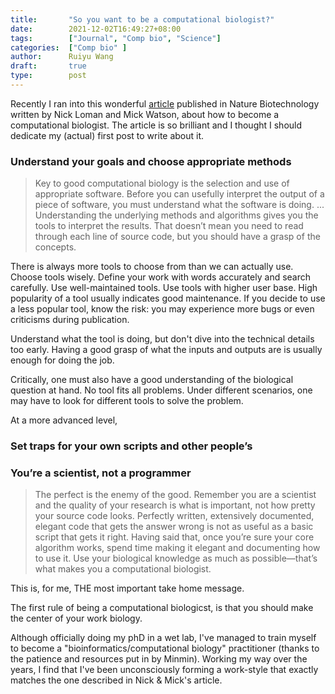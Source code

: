 ```yaml
---
title:       "So you want to be a computational biologist?"
date:        2021-12-02T16:49:27+08:00
tags:        ["Journal", "Comp bio", "Science"]
categories:  ["Comp bio" ]
author:      Ruiyu Wang
draft:       true
type:        post
---
```


Recently I ran into this wonderful [article](https://doi.org/10.1038/nbt.2740) published in Nature Biotechnology written by Nick Loman and Mick Watson, about how to become a computational biologist. The article is so brilliant and I thought I should dedicate my (actual) first post to write about it.

### Understand your goals and choose appropriate methods

> Key to good computational biology is the selection and use of appropriate software. Before you can usefully interpret the output of a piece of software, you must understand what the software is doing. ... Understanding the underlying methods and algorithms gives you the tools to interpret the results. That doesn’t mean you need to read through each line of source code, but you should have a grasp of the concepts.

There is always more tools to choose from than we can actually use. Choose tools wisely. Define your work with words accurately and search carefully. Use well-maintained tools. Use tools with higher user base. High popularity of a tool usually indicates good maintenance. If you decide to use a less popular tool, know the risk: you may experience more bugs or even criticisms during publication.

Understand what the tool is doing, but don't dive into the technical details too early. Having a good grasp of what the inputs and outputs are is usually enough for doing the job.

Critically, one must also have a good understanding of the biological question at hand. No tool fits all problems. Under different scenarios, one may have to look for different tools to solve the problem.

At a more advanced level, 

### Set traps for your own scripts and other people’s

### You’re a scientist, not a programmer
> The perfect is the enemy of the good. Remember you are a scientist and the quality of your research is what is important, not how pretty your source code looks. Perfectly written, extensively documented, elegant code that gets the answer wrong is not as useful as a basic script that gets it right. Having said that, once you’re sure your core algorithm works, spend time making it elegant and documenting how to use it. Use your biological knowledge as much as possible—that’s what makes you a computational biologist.

This is, for me, THE most important take home message.

The first rule of being a computational biologicst, is that you should make the center of your work biology.

Although officially doing my phD in a wet lab, I've managed to train myself to become a "bioinformatics/computational biology" practitioner (thanks to the patience and resources put in by Minmin). 
Working my way over the years, I find that I've been unconsciously forming a work-style that exactly matches the one described in Nick & Mick's article.

